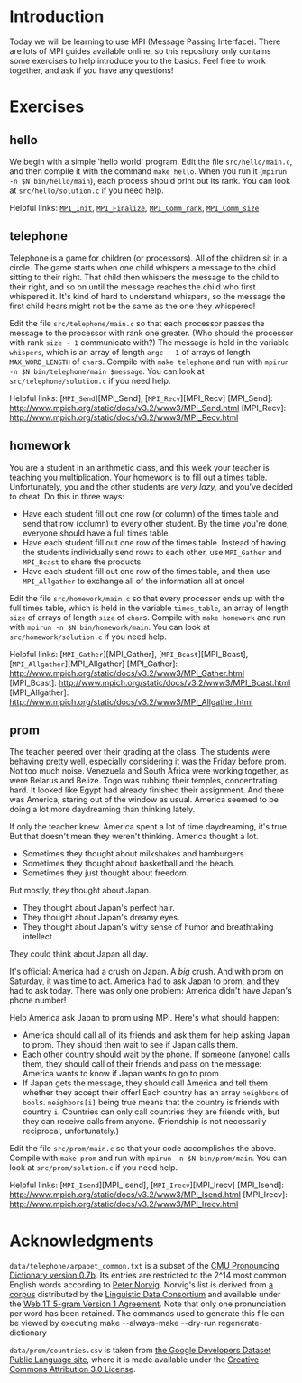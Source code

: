 Introduction
============
Today we will be learning to use MPI (Message Passing Interface). There are lots of MPI guides available online, so this repository only contains some exercises to help introduce you to the basics. Feel free to work together, and ask if you have any questions!

Exercises
=========

hello
-----
We begin with a simple 'hello world' program. Edit the file `src/hello/main.c`, and then compile it with the command `make hello`. When you run it (`mpirun -n $N bin/hello/main`), each process should print out its rank. You can look at `src/hello/solution.c` if you need help.

Helpful links: [`MPI_Init`][MPI_Init], [`MPI_Finalize`][MPI_Finalize], [`MPI_Comm_rank`][MPI_Comm_rank], [`MPI_Comm_size`][MPI_Comm_size]

[MPI_Init]: http://www.mpich.org/static/docs/v3.2/www3/MPI_Init.html
[MPI_Finalize]: http://www.mpich.org/static/docs/v3.2/www3/MPI_Finalize.html
[MPI_Comm_rank]: http://www.mpich.org/static/docs/v3.2/www3/MPI_Comm_rank.html
[MPI_Comm_size]: http://www.mpich.org/static/docs/v3.2/www3/MPI_Comm_size.html

telephone
---------
Telephone is a game for children (or processors). All of the children sit in a circle. The game starts when one child whispers a message to the child sitting to their right. That child then whispers the message to the child to their right, and so on until the message reaches the child who first whispered it. It's kind of hard to understand whispers, so the message the first child hears might not be the same as the one they whispered!

Edit the file `src/telephone/main.c` so that each processor passes the message to the processor with rank one greater. (Who should the processor with rank `size - 1` communicate with?) The message is held in the variable `whispers`, which is an array of length `argc - 1` of arrays of length `MAX_WORD_LENGTH` of `char`s. Compile with `make telephone` and run with `mpirun -n $N bin/telephone/main $message`. You can look at `src/telephone/solution.c` if you need help.

Helpful links: [`MPI_Send`][MPI_Send], [`MPI_Recv`][MPI_Recv]
[MPI_Send]: http://www.mpich.org/static/docs/v3.2/www3/MPI_Send.html
[MPI_Recv]: http://www.mpich.org/static/docs/v3.2/www3/MPI_Recv.html

homework
--------
You are a student in an arithmetic class, and this week your teacher is teaching you multiplication. Your homework is to fill out a times table. Unfortunately, you and the other students are *very lazy*, and you've decided to cheat. Do this in three ways:

* Have each student fill out one row (or column) of the times table and send that row (column) to every other student. By the time you're done, everyone should have a full times table.
* Have each student fill out one row of the times table. Instead of having the students individually send rows to each other, use `MPI_Gather` and `MPI_Bcast` to share the products.
* Have each student fill out one row of the times table, and then use `MPI_Allgather` to exchange all of the information all at once!

Edit the file `src/homework/main.c` so that every processor ends up with the full times table, which is held in the variable `times_table`, an array of length `size` of arrays of length `size` of `char`s. Compile with `make homework` and run with `mpirun -n $N bin/homework/main`. You can look at `src/homework/solution.c` if you need help.

Helpful links: [`MPI_Gather`][MPI_Gather], [`MPI_Bcast`][MPI_Bcast], [`MPI_Allgather`][MPI_Allgather]
[MPI_Gather]: http://www.mpich.org/static/docs/v3.2/www3/MPI_Gather.html
[MPI_Bcast]: http://www.mpich.org/static/docs/v3.2/www3/MPI_Bcast.html
[MPI_Allgather]: http://www.mpich.org/static/docs/v3.2/www3/MPI_Allgather.html

prom
----
The teacher peered over their grading at the class. The students were behaving pretty well, especially considering it was the Friday before prom. Not too much noise. Venezuela and South Africa were working together, as were Belarus and Belize. Togo was rubbing their temples, concentrating hard. It looked like Egypt had already finished their assignment. And there was America, staring out of the window as usual. America seemed to be doing a lot more daydreaming than thinking lately.

If only the teacher knew. America spent a lot of time daydreaming, it's true. But that doesn't mean they weren't thinking. America thought a lot.

* Sometimes they thought about milkshakes and hamburgers.
* Sometimes they thought about basketball and the beach.
* Sometimes they just thought about freedom.

But mostly, they thought about Japan.

* They thought about Japan's perfect hair.
* They thought about Japan's dreamy eyes.
* They thought about Japan's witty sense of humor and breathtaking intellect.

They could think about Japan all day.

It's official: America had a crush on Japan. A *big* crush. And with prom on Saturday, it was time to act. America had to ask Japan to prom, and they had to ask today. There was only one problem: America didn't have Japan's phone number!

Help America ask Japan to prom using MPI. Here's what should happen:
* America should call all of its friends and ask them for help asking Japan to prom. They should then wait to see if Japan calls them.
* Each other country should wait by the phone. If someone (anyone) calls them, they should call of their friends and pass on the message: America wants to know if Japan wants to go to prom.
* If Japan gets the message, they should call America and tell them whether they accept their offer!
Each country has an array `neighbors` of `bool`s. `neighbors[i]` being true means that the country is friends with country `i`. Countries can only call countries they are friends with, but they can receive calls from anyone. (Friendship is not necessarily reciprocal, unfortunately.)

Edit the file `src/prom/main.c` so that your code accomplishes the above. Compile with `make prom` and run with `mpirun -n $N bin/prom/main`. You can look at `src/prom/solution.c` if you need help.

Helpful links: [`MPI_Isend`][MPI_Isend], [`MPI_Irecv`][MPI_Irecv]
[MPI_Isend]: http://www.mpich.org/static/docs/v3.2/www3/MPI_Isend.html
[MPI_Irecv]: http://www.mpich.org/static/docs/v3.2/www3/MPI_Irecv.html

Acknowledgments
===============
`data/telephone/arpabet_common.txt` is a subset of the [CMU Pronouncing Dictionary version 0.7b][cmudict]. Its entries are restricted to the 2^14 most common English words according to [Peter Norvig][norvig]. Norvig's list is derived from [a corpus][corpus] distributed by the [Linguistic Data Consortium][LDC] and available under the [Web 1T 5-gram Version 1 Agreement][agreement]. Note that only one pronunciation per word has been retained. The commands used to generate this file can be viewed by executing
    make --always-make --dry-run regenerate-dictionary

[cmudict]: http://www.speech.cs.cmu.edu/cgi-bin/cmudict
[norvig]: http://norvig.com/ngrams/count_1w.txt
[corpus]: https://catalog.ldc.upenn.edu/LDC2006T13
[LDC]: https://www.ldc.upenn.edu/
[agreement]: https://catalog.ldc.upenn.edu/license/web-1t-5-gram-version-1.pdf

`data/prom/countries.csv` is taken from [the Google Developers Dataset Public Language site][google], where it is made available under the [Creative Commons Attribution 3.0 License][cc].

[google]: https://developers.google.com/public-data/docs/canonical/countries_csv
[cc]: https://creativecommons.org/licenses/by/3.0/
